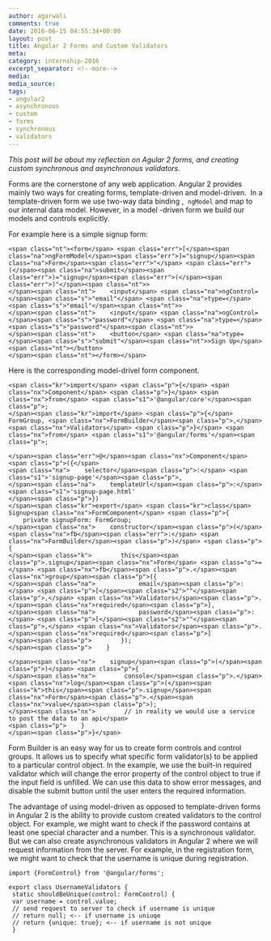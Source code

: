 ```yaml
---
author: agarwali
comments: true
date: 2016-06-15 04:55:34+00:00
layout: post
title: Angular 2 Forms and Custom Validators
meta:
category: internship-2016
excerpt_separator: <!--more-->
media:
media_source:
tags:
- angular2
- asynchronous
- custom
- forms
- synchronous
- validators
---
```


_This post will be about my reflection on Agular 2 forms, and creating custom synchronous and asynchronous validators._

Forms are the cornerstone of any web application. Angular 2 provides mainly two ways for creating forms, template-driven and model-driven.  In a template-driven form we use two-way data binding ,  `ngModel` and map to our internal data model. However, in a model -driven form we build our models and controls explicitly.

<!--more-->

For example here is a simple signup form:


    <span class="nt"><form</span> <span class="err">[</span><span class="na">ngFormModel</span><span class="err">]="signup</span><span class="na">Form</span><span class="err">"</span> <span class="err">(</span><span class="na">submit</span><span class="err">)="signup</span><span class="err">(</span><span class="err">)"</span><span class="nt">>
    </span><span class="nt">    <input</span> <span class="na">ngControl=</span><span class="s">"email"</span> <span class="na">type=</span><span class="s">"email"</span><span class="nt">>
    </span><span class="nt">    <input</span> <span class="na">ngControl=</span><span class="s">"password"</span> <span class="na">type=</span><span class="s">"password"</span><span class="nt">>
    </span><span class="nt">    <button</span> <span class="na">type=</span><span class="s">"submit"</span><span class="nt">>Sign Up</span><span class="nt"></button>
    </span><span class="nt"></form></span>


Here is the corresponding model-drivel form component.


    <span class="kr">import</span> <span class="p">{</span> <span class="nx">Component</span> <span class="p">}</span> <span class="nx">from</span> <span class="s1">'@angular/core'</span><span class="p">;
    </span><span class="kr">import</span> <span class="p">{</span> FormGroup, <span class="nx">FormBuilder</span><span class="p">,</span> <span class="nx">Validators</span> <span class="p">}</span> <span class="nx">from</span> <span class="s1">'@angular/forms'</span><span class="p">;

    </span><span class="err">@</span><span class="nx">Component</span><span class="p">({</span>
    <span class="na">    selector</span><span class="p">:</span> <span class="s1">'signup-page'</span><span class="p">,
    </span><span class="na">    templateUrl</span><span class="p">:</span> <span class="s1">'signup-page.html'
    </span><span class="p">})
    </span><span class="kr">export</span> <span class="kr">class</span> Signup<span class="nx">FormComponent</span> <span class="p">{
        private signupForm: FormGroup;
    </span><span class="nx">    constructor</span><span class="p">(</span><span class="nx">fb</span><span class="err">:</span> <span class="nx">FormBuilder</span><span class="p">)</span> <span class="p">{
    </span><span class="k">        this</span><span class="p">.signup</span><span class="nx">Form</span> <span class="o">=</span> <span class="nx">fb</span><span class="p">.</span><span class="nx">group</span><span class="p">({
    </span><span class="na">            email</span><span class="p">:</span> <span class="p">[</span><span class="s2">""</span><span class="p">,</span> <span class="nx">Validators</span><span class="p">.</span><span class="nx">required</span><span class="p">],
    </span><span class="na">            password</span><span class="p">:</span> <span class="p">[</span><span class="s2">""</span><span class="p">,</span> <span class="nx">Validators</span><span class="p">.</span><span class="nx">required</span><span class="p">]
    </span><span class="p">        });
    </span><span class="p">    }

    </span><span class="nx">    signup</span><span class="p">(</span><span class="p">)</span> <span class="p">{
    </span><span class="nx">        console</span><span class="p">.</span><span class="nx">log</span><span class="p">(</span><span class="k">this</span><span class="p">.signup</span><span class="nx">Form</span><span class="p">.</span><span class="nx">value</span><span class="p">);
    </span><span class="nx">        // in reality we would use a service to post the data to an api</span>
    <span class="p">    }
    </span><span class="p">}</span>


Form Builder is an easy way for us to create form controls and control groups. It allows us to specify what specific form validator(s) to be applied to a particular control object. In the example, we use the built-in required validator which will change the error property of the control object to true if the input field is unfilled. We can use this data to show error messages, and disable the submit button until the user enters the required information.

The advantage of using model-driven as opposed to template-driven forms in Angular 2 is the ability to provide custom created validators to the control object. For example, we might want to check if the password contains at least one special character and a number. This is a synchronous validator. But we can also create asynchronous validators in Angular 2 where we will request information from the server. For example, in the registration form, we might want to check that the username is unique during registration.


    import {FormControl} from '@angular/forms';

    export class UsernameValidators {
     static shouldBeUnique(control: FormControl) {
     var username = control.value;
     // send request to server to check if username is unique
     // return null; <-- if username is uniuqe
     // return {unique: true}; <-- if username is not unique  
     }
